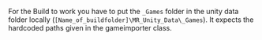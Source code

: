 For the Build to work you have to put the `_Games` folder in the unity data folder locally (`[Name_of_buildfolder]\MR_Unity_Data\_Games`).
It expects the hardcoded paths given in the gameimporter class.